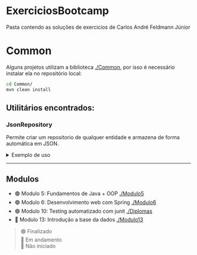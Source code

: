 # ExerciciosBootcamp

Pasta contendo as soluções de exercicios de Carlos André Feldmann Júnior


# Common
Alguns projetos utilizam a biblioteca [./Common](./Common), por isso é necessário instalar ela no repositório local:
```bash
cd Common/
mvn clean install
```
## Utilitários encontrados:

### JsonRepository
Permite criar um repositorio de qualquer entidade e armazena de forma automática em JSON.

<details> 
  <summary>Exemplo de uso</summary>


```java
class Product implements Identifiable{
    private Long id;
    private String name;

    public Produto(String name){
        this.name = name;
    }

    @Override
    public Long getId() {
        return id;
    }

    @Override
    public void setId(Long id) {
        this.id = id;
    }
}

@Repository
class ProductRepository extends JsonRepository<Product>{
    @AutoWired
    public ProductRepository(ObjectMapper mapper){
        super(mapper,"storage/produtos.json");
    }
}

class ProductService{
    public void something(){
        Product product = ...;
        repository.save(product);
        repository.findById(1); // returns Optional<Product>
        repository.delete(product); 
        repository.all(); // returns List<Product>
    }
}
```
</details>

---

## Modulos
* 🟢 Modulo 5: Fundamentos de Java + OOP [./Modulo5](./Modulo5)
* 🟢 Modulo 6: Desenvolvimento web com Spring [./Modulo6](./Modulo6)
* 🟢 Modulo 10: Testing automatizado com junit [./Diplomas](./Diplomas)
* 🔵 Modulo 13: Introdução a base da dados [./Modulo13](./Modulo13)





> 🟢 Finalizado  
> 🔵 Em andamento  
> 🔴 Não iniciado  